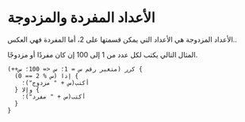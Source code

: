 ﻿---
sidebar_position: 1
---

# الأعداد المفردة والمزدوجة

الأعداد المزدوجة هي الأعداد التي يمكن قسمتها على 2، أما المفردة فهي العكس..

المثال التالي يكتب لكل عدد من 1 إلى 100 إن كان مفردًا أو مزدوجًا.

```abjad
كرر (متغير رقم س = 1؛ س <= 100؛ س++) {
  إذا (س % 2 == 0) {
    أكتب(س + " مزدوج")؛
  } وإلا {
    أكتب(س + " مفرد")؛
  }
}
```